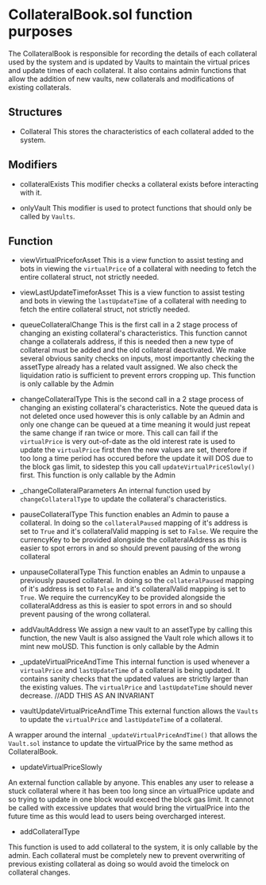 # CollateralBook.sol function purposes
The CollateralBook is responsible for recording the details of each collateral used by the system and is updated by Vaults to maintain the virtual prices and update times of each collateral. It also contains admin functions that allow the addition of new vaults, new collaterals and modifications of existing collaterals.
## Structures 

- Collateral
This stores the characteristics of each collateral added to the system. 


## Modifiers 
- collateralExists
 This modifier checks a collateral exists before interacting with it.

- onlyVault
This modifier is used to protect functions that should only be called by `Vaults`.

## Function 

- viewVirtualPriceforAsset
This is a view function to assist testing and bots in viewing the `virtualPrice` of a collateral with needing to fetch the entire collateral struct, not strictly needed.

- viewLastUpdateTimeforAsset
This is a view function to assist testing and bots in viewing the `lastUpdateTime` of a collateral with needing to fetch the entire collateral struct, not strictly needed.

- queueCollateralChange
This is the first call in a 2 stage process of changing an existing collateral's characteristics. This function cannot change a collaterals address, if this is needed then a new type of collateral must be added and 
the old collateral deactivated. We make several obvious sanity checks on inputs, most importantly checking the assetType already has a related vault assigned. We also check the liquidation ratio is sufficient to prevent errors cropping up. This function is only callable by the Admin

- changeCollateralType
This is the second call in a 2 stage process of changing an existing collateral's characteristics. Note the queued data is not deleted once used however this is only callable by an Admin and only one change can be queued at a time meaning it would just repeat the same change if ran twice or more. This call can fail if the `virtualPrice` is very out-of-date as the old interest rate is used to update the `virtualPrice` first then the new values are set, therefore if too long a time period has occured before the update it will DOS due to the block gas limit, to sidestep this  you call `updateVirtualPriceSlowly()` first. This function is only callable by the Admin


- _changeCollateralParameters
An internal function used by `changeCollateralType` to update the collateral's characteristics.

- pauseCollateralType
This function enables an Admin to pause a collateral. In doing so the `collateralPaused` mapping of it's address is set to `True` and it's collateralValid mapping is set to `False`. We require the currencyKey to be provided alongside the collateralAddress as this is easier to spot errors in 
and so should prevent pausing of the wrong collateral

- unpauseCollateralType
This function enables an Admin to unpause a previously paused collateral. In doing so the `collateralPaused` mapping of it's address is set to `False` and it's collateralValid mapping is set to `True`. We require the currencyKey to be provided alongside the collateralAddress as this is easier to spot errors in and so should prevent pausing of the wrong collateral.
 
- addVaultAddress
We assign a new vault to an assetType by calling this function, the new Vault is also assigned the Vault role which allows it to mint new moUSD. This function is only callable by the Admin

- _updateVirtualPriceAndTime
This internal function is used whenever a `virtualPrice` and `lastUpdateTime` of a collateral is being updated. It contains sanity checks that the updated values are strictly larger than the existing values. The `virtualPrice` and `lastUpdateTime` should never decrease.
//ADD THIS AS AN INVARIANT

- vaultUpdateVirtualPriceAndTime
This external function allows the `Vaults` to update the `virtualPrice` and `lastUpdateTime` of a collateral. 

A wrapper around the internal `_updateVirtualPriceAndTime()` that allows the `Vault.sol` instance to update the virtualPrice by the same method as CollateralBook. 

- updateVirtualPriceSlowly

An external function callable by anyone. This enables any user to release a stuck collateral where it has been too long since an virtualPrice update and so trying to update in one block would exceed the block gas limit. It cannot be called with excessive updates that would bring the virtualPrice into the future time as this would lead to users being overcharged interest.

- addCollateralType

This function is used to add collateral to the system, it is only callable by the admin. Each collateral must be completely new to prevent overwriting of previous existing collateral as doing so would avoid the timelock on collateral changes. 
